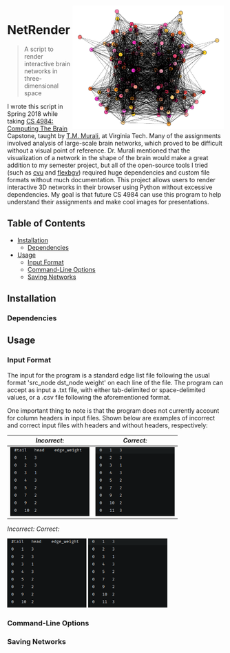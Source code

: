 <img src="images/icon.png" align="right" height="286" width="352"/>

# NetRender
> A script to render interactive brain networks in three-dimensional space

I wrote this script in Spring 2018 while taking [CS 4984: Computing The Brain](http://courses.cs.vt.edu/cs4984/2018-spring-computing-the-brain/) Capstone, taught by [T.M. Murali](http://bioinformatics.cs.vt.edu/~murali/), at Virginia Tech. Many of the assignments involved analysis of large-scale brain networks, which proved to be difficult without a visual point of reference. Dr. Murali mentioned that the visualization of a network in the shape of the brain would make a great addition to my semester project, but all of the open-source tools I tried (such as [cvu](https://github.com/aestrivex/cvu) and [flexbgv](https://sourceforge.net/projects/flexbgv/)) required huge dependencies and custom file formats without much documentation.
This project allows users to render interactive 3D networks in their browser using Python without excessive dependencies. My goal is that future CS 4984 can use this program to help understand their assignments and make cool images for presentations.

## Table of Contents
  * [Installation](#installation)
    - [Dependencies](#dependencies)
  * [Usage](#usage)
    - [Input Format](#input-format)
    - [Command-Line Options](#command-line-options)
    - [Saving Networks](#saving-networks)

## Installation

### Dependencies

## Usage

### Input Format
The input for the program is a standard edge list file following the usual format 'src_node  dst_node  weight' on each line of the file. The program can accept as input a .txt file, with either tab-delimited or space-delimited values, or a .csv file following the aforementioned format.

One important thing to note is that the program does not currently account for column headers in input files. Shown below are examples of incorrect and correct input files with headers and without headers, respectively:

*Incorrect:*                                                    |  *Correct:*
:--------------------------------------------------------------:|:--------------------------------------------------------------:
<img src="images/bad_input_file.png" width="184" height="160">  |  <img src="images/good_input_file.png" width="184" height="160">

*Incorrect:*                    *Correct:*

<p float="left">
  <img src="images/bad_input_file.png" width="184" height="160">
  <img src="images/good_input_file.png" width="184" height="160">
</p>


### Command-Line Options

### Saving Networks
